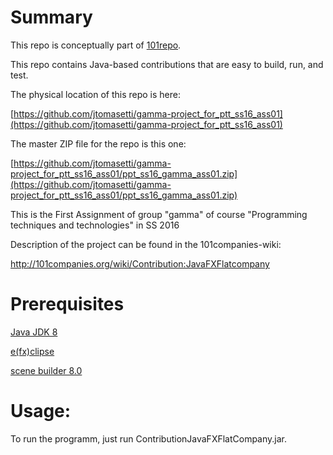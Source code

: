 #  Summary
This repo is conceptually part of [101repo](http://101companies.org/wiki/).

This repo contains Java-based contributions that are easy to build, run, and test.

The physical location of this repo is here:

[https://github.com/jtomasetti/gamma-project_for_ptt_ss16_ass01](https://github.com/jtomasetti/gamma-project_for_ptt_ss16_ass01)

The master ZIP file for the repo is this one:

[https://github.com/jtomasetti/gamma-project_for_ptt_ss16_ass01/ppt_ss16_gamma_ass01.zip](https://github.com/jtomasetti/gamma-project_for_ptt_ss16_ass01/ppt_ss16_gamma_ass01.zip)

This is the First Assignment of group "gamma" of course "Programming techniques and technologies" in SS 2016

Description of the project can be found in the 101companies-wiki:

http://101companies.org/wiki/Contribution:JavaFXFlatcompany

# Prerequisites

[Java JDK 8](http://www.oracle.com/technetwork/java/javase/downloads/index.html)

[e(fx)clipse](http://efxclipse.bestsolution.at/install.html#all-in-one)

[scene builder 8.0](http://gluonhq.com/open-source/scene-builder/)

# Usage:

  To run the programm, just run ContributionJavaFXFlatCompany.jar.
